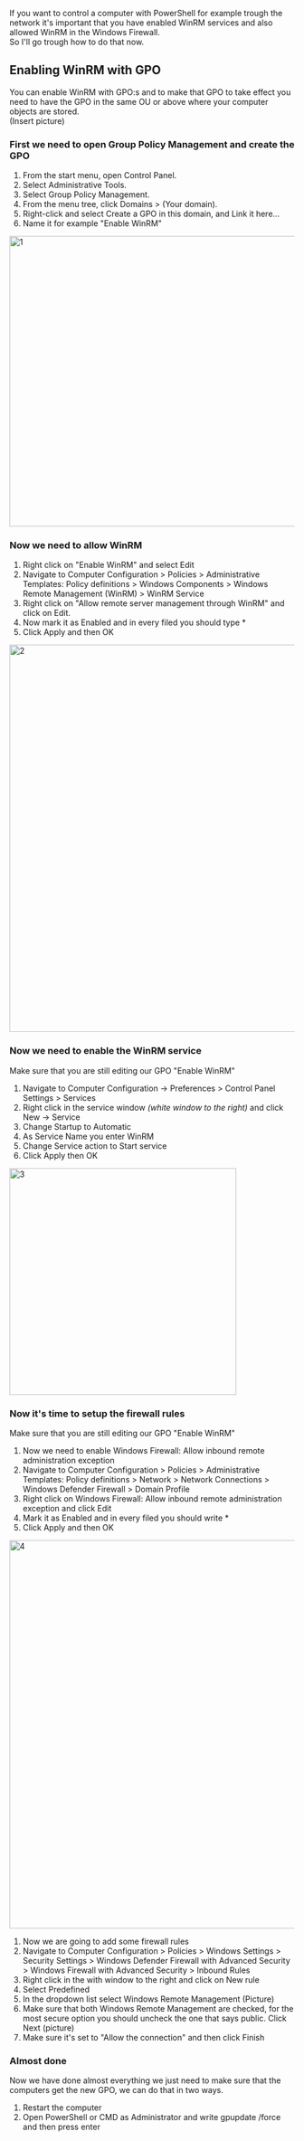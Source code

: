 ﻿If you want to control a computer with PowerShell for example trough the network it's important that you have enabled WinRM services and also allowed WinRM in the Windows Firewall.  
So I'll go trough how to do that now.  
  
## Enabling WinRM with GPO
You can enable WinRM with GPO:s and to make that GPO to take effect you need to have the GPO in the same OU or above where your computer objects are stored.  
(Insert picture)

### First we need to open Group Policy Management and create the GPO
1. From the start menu, open Control Panel.
2. Select Administrative Tools.
3. Select Group Policy Management.
4. From the menu tree, click Domains > (Your domain).
5. Right-click and select Create a GPO in this domain, and Link it here...
6. Name it for example "Enable WinRM"

<img width="514" alt="1" src="https://user-images.githubusercontent.com/76907327/179216173-ca64f053-3565-4662-9561-84b3f6554a98.png">

### Now we need to allow WinRM
1. Right click on "Enable WinRM" and select Edit
2. Navigate to Computer Configuration > Policies > Administrative Templates: Policy definitions > Windows Components > Windows Remote Management (WinRM) > WinRM Service
3. Right click on "Allow remote server management through WinRM" and click on Edit.
4. Now mark it as Enabled and in every filed you should type *
5. Click Apply and then OK

<img width="685" alt="2" src="https://user-images.githubusercontent.com/76907327/179216210-abbb1105-bf47-43d9-b7b2-44c2680fb621.png">

### Now we need to enable the WinRM service
Make sure that you are still editing our GPO "Enable WinRM"  
1. Navigate to Computer Configuration -> Preferences > Control Panel Settings > Services
2. Right click in the service window _(white window to the right)_ and click New -> Service
3. Change Startup to Automatic
4. As Service Name you enter WinRM
5. Change Service action to Start service
6. Click Apply then OK

<img width="401" alt="3" src="https://user-images.githubusercontent.com/76907327/179216245-1969cb3e-0472-4efc-a57f-83c7cbcde38c.png">

### Now it's time to setup the firewall rules
Make sure that you are still editing our GPO "Enable WinRM"  
1. Now we need to enable Windows Firewall: Allow inbound remote administration exception
2. Navigate to Computer Configuration > Policies > Administrative Templates: Policy definitions > Network > Network Connections > Windows Defender Firewall > Domain Profile
3. Right click on Windows Firewall: Allow inbound remote administration exception and click Edit
4. Mark it as Enabled and in every filed you should write *
5. Click Apply and then OK

<img width="687" alt="4" src="https://user-images.githubusercontent.com/76907327/179217588-f4e77591-1588-471c-82d0-0cae6d5a0bf9.png">

1. Now we are going to add some firewall rules
2. Navigate to Computer Configuration > Policies > Windows Settings > Security Settings > Windows Defender Firewall with Advanced Security > Windows Firewall with Advanced Security > Inbound Rules
3. Right click in the with window to the right and click on New rule
4. Select Predefined
5. In the dropdown list select Windows Remote Management
(Picture)
6. Make sure that both Windows Remote Management are checked, for the most secure option you should uncheck the one that says public. Click Next
(picture)
7. Make sure it's set to "Allow the connection" and then click Finish

### Almost done
Now we have done almost everything we just need to make sure that the computers get the new GPO, we can do that in two ways.
1. Restart the computer
2. Open PowerShell or CMD as Administrator and write gpupdate /force and then press enter
